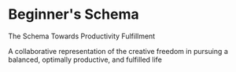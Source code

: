 # Beginner's Schema 

The Schema Towards Productivity Fulfillment

A collaborative representation of the creative freedom in pursuing a balanced, optimally productive, and fulfilled life
